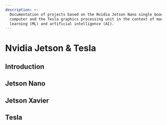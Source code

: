 ```yaml
---
description: >-
  Documentation of projects based on the Nvidia Jetson Nano single board
  computer and the Tesla graphics processing unit in the context of machine
  learning (ML) and artificial intelligence (AI).
---
```


# Nvidia Jetson & Tesla

## Introduction

## Jetson Nano

## Jetson Xavier

## Tesla



